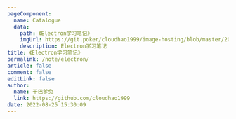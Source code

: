 ```yaml
---
pageComponent: 
  name: Catalogue
  data: 
    path: 《Electron学习笔记》
    imgUrl: https://git.poker/cloudhao1999/image-hosting/blob/master/20220826/React-icon.5q9dtgng76k0.webp?raw=true
    description: Electron学习笔记
title: 《Electron学习笔记》
permalink: /note/electron/
article: false
comment: false
editLink: false
author: 
  name: 干巴爹兔
  link: https://github.com/cloudhao1999
date: 2022-08-25 15:30:09
---
```

